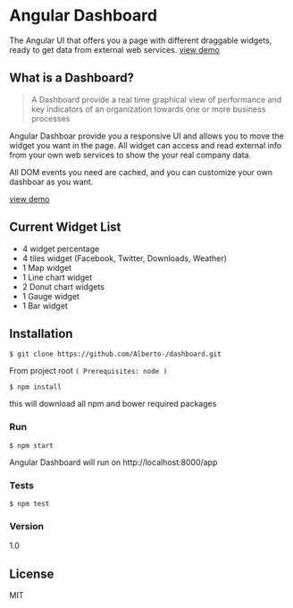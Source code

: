 # Angular Dashboard

The Angular UI that offers you a page with different draggable widgets, ready to get data from external web services. [view demo]

## What is a Dashboard?
>A Dashboard provide a real time graphical view of performance and key indicators of an organization towards one or more business processes

Angular Dashboar provide you a responsive UI and allows you to move the widget you want in the page.
All widget can access and read external info from your own web services to show the your real company data.


All DOM events you need are cached, and you can customize your own dashboar as you want.

[view demo]

## Current Widget List

  - 4 widget percentage
  - 4 tiles widget (Facebook, Twitter, Downloads, Weather)
  - 1 Map widget
  - 1 Line chart widget
  - 2 Donut chart widgets
  - 1 Gauge widget
  - 1 Bar widget


## Installation

```
$ git clone https://github.com/Alberto-/dashboard.git
```

From project root `(
Prerequisites: node
)`


```
$ npm install
```
this will download all npm and bower required packages


### Run

```
$ npm start
```

Angular Dashboard will run on http://localhost:8000/app


### Tests
```
$ npm test
```

### Version
1.0 

## License

MIT 


[view demo]: <http://angulardashboard-enta.rhcloud.com/app/>